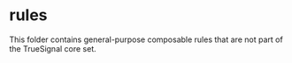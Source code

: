# rules

This folder contains general-purpose composable rules that are not part of the TrueSignal core set.